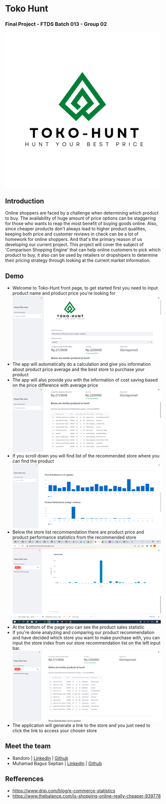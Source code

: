# **Toko Hunt**
### Final Project - FTDS Batch 013 - Group 02
![Final Project - Study Group 02](https://github.com/H8-Assignments-Bay/p2---final-project-ftds-013-group-002/blob/main/deployment/Teal_Dark_Blue_Elegant_Modern_Letter_A_Rocket_Logo-removebg-preview.png)

## Introduction
Online shoppers are faced by a challenge when determining which product to buy. The availability of huge amount of price options can be staggering for those who wants to reap the most benefit of buying goods online. Also, since cheaper products don't always lead to higher product qualities, keeping both price and customer reviews in check can be a lot of homework for online shoppers. And that's the primary reason of us developing our current project. This project will cover the subject of 'Comparison Shopping Engine' that can help online customers to pick which product to buy, it also can be used by retailers or dropshipers to determine their pricing strategy through looking at the current market information.

## Demo

* Welcome to Toko-Hunt front page, to get started first you need to input product name and product price you're looking for
![images](https://github.com/H8-Assignments-Bay/p2---final-project-ftds-013-group-002/blob/main/images/frontend_1.png)
* The app will automatically do a calculation and give you information about product price average and the best store to purchase your product
* The app will also provide you with the information of cost saving based on the price difference with average price
![images](https://github.com/H8-Assignments-Bay/p2---final-project-ftds-013-group-002/blob/main/images/frontend_2.png)
* If you scroll down you will find list of the recommended store where you can find the product
![images](https://github.com/H8-Assignments-Bay/p2---final-project-ftds-013-group-002/blob/main/images/frontend_3.png)
* Below the store list recommendation there are product price and product performance statistics from the recommended store
![images](https://github.com/H8-Assignments-Bay/p2---final-project-ftds-013-group-002/blob/main/images/frontend_4.png)
* At the bottom of the page you can see the product sales statistic
* If you're done analyzing and comparing our product recommendation and have decided which store you want to make purchase with, you can input the store index from our store recommendation list on the left input bar.
![images](https://github.com/H8-Assignments-Bay/p2---final-project-ftds-013-group-002/blob/main/images/frontend_5.png)
* The application will generate a link to the store and you just need to click the link to access your chosen store

## Meet the team

* Bandoro | [LinkedIn](www.linkedin.com/in/bandoro-gunarso-979443197) | [Github](https://github.com/bandorgun)
* Muhamad Bagus Septian | [LinkedIn](https://www.linkedin.com/in/muhamad-bagus-septian-55881173/) | [Github](https://github.com/bagus-septian)

## Refferences
* https://www.drip.com/blog/e-commerce-statistics
* https://www.thebalance.com/is-shopping-online-really-cheaper-939778
